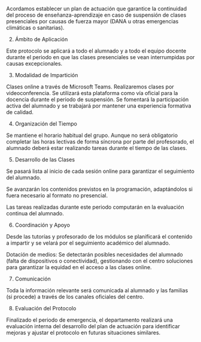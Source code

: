 Acordamos establecer un plan de actuación que garantice la continuidad del proceso de enseñanza-aprendizaje en caso de suspensión de clases presenciales por causas de fuerza mayor (DANA u otras emergencias climáticas o sanitarias).

2. Ámbito de Aplicación

Este protocolo se aplicará a todo el alumnado y a todo el equipo docente durante el periodo en que las clases presenciales se vean interrumpidas por causas excepcionales.

3. Modalidad de Impartición

Clases online a través de Microsoft Teams. Realizaremos clases por videoconferencia.
Se utilizará esta plataforma como vía oficial para la docencia durante el periodo de suspensión. Se fomentará la participación activa del alumnado y se trabajará por mantener una experiencia formativa de calidad.

4. Organización del Tiempo

Se mantiene el horario habitual del grupo.
Aunque no será obligatorio completar las horas lectivas de forma síncrona por parte del profesorado, el alumnado deberá estar realizando tareas durante el tiempo de las clases.


5. Desarrollo de las Clases

Se pasará lista al inicio de cada sesión online para garantizar el seguimiento del alumnado.

Se avanzarán los contenidos previstos en la programación, adaptándolos si fuera necesario al formato no presencial.

Las tareas realizadas durante este periodo computarán en la evaluación continua del alumnado.

6. Coordinación y Apoyo

Desde las tutorías y profesorado de los módulos se planificará el contenido a impartir y se velará por el seguimiento académico del alumnado.

Dotación de medios: Se detectarán posibles necesidades del alumnado (falta de dispositivos o conectividad), gestionando con el centro soluciones para garantizar la equidad en el acceso a las clases online.

7. Comunicación

Toda la información relevante será comunicada al alumnado y las familias (si procede) a través de los canales oficiales del centro.

8. Evaluación del Protocolo

Finalizado el periodo de emergencia, el departamento realizará una evaluación interna del desarrollo del plan de actuación para identificar mejoras y ajustar el protocolo en futuras situaciones similares.